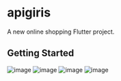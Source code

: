# apigiris

A new online shopping  Flutter project.

## Getting Started

![image](https://github.com/ilknurdondurma/OnlineShopping/assets/79365821/091109dd-da14-4662-a65a-91c9cb34312d)
![image](https://github.com/ilknurdondurma/OnlineShopping/assets/79365821/a64a5ca1-2d94-4ccd-bd8f-de2d3d5d6afa)
![image](https://github.com/ilknurdondurma/OnlineShopping/assets/79365821/6dc1a0e0-1c88-4def-852c-61dabbdad2ac)
![image](https://github.com/ilknurdondurma/OnlineShopping/assets/79365821/da22a72a-681a-43c8-9201-7096a7a8f6f7)



